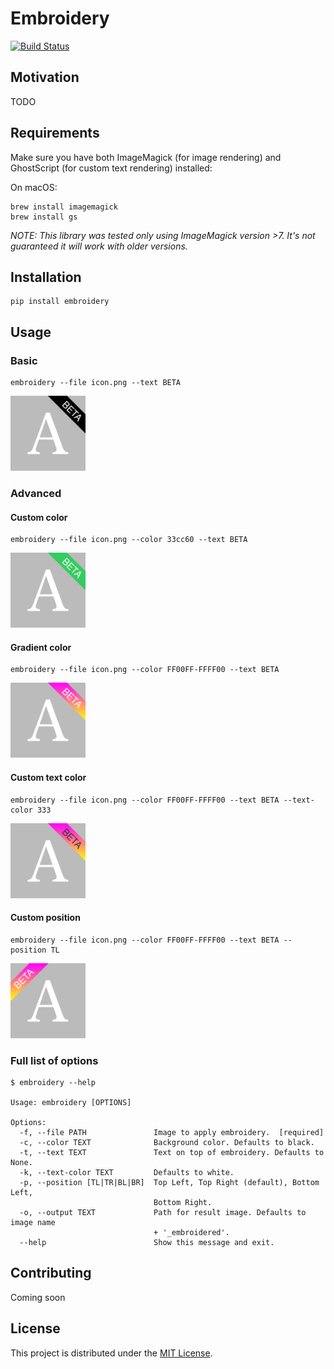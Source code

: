 # Embroidery

[![Build Status](https://travis-ci.org/barbosa/embroidery.svg?branch=master)](https://travis-ci.org/barbosa/embroidery)

## Motivation

TODO

## Requirements

Make sure you have both ImageMagick (for image rendering) and GhostScript (for custom text rendering) installed:

On macOS:

```
brew install imagemagick
brew install gs
```

_NOTE: This library was tested only using ImageMagick version >7. It's not guaranteed it will work with older versions._

## Installation

```
pip install embroidery
```

## Usage

### Basic

```
embroidery --file icon.png --text BETA
```

<img src="https://raw.githubusercontent.com/barbosa/embroidery/master/docs/icon_1.png" width="120" height="120" />

### Advanced

#### Custom color

```
embroidery --file icon.png --color 33cc60 --text BETA
```

<img src="https://raw.githubusercontent.com/barbosa/embroidery/master/docs/icon_2.png" width="120" height="120" />

#### Gradient color

```
embroidery --file icon.png --color FF00FF-FFFF00 --text BETA
```

<img src="https://raw.githubusercontent.com/barbosa/embroidery/master/docs/icon_3.png" width="120" height="120" />

#### Custom text color

```
embroidery --file icon.png --color FF00FF-FFFF00 --text BETA --text-color 333
```

<img src="https://raw.githubusercontent.com/barbosa/embroidery/master/docs/icon_4.png" width="120" height="120" />

#### Custom position

```
embroidery --file icon.png --color FF00FF-FFFF00 --text BETA --position TL
```

<img src="https://raw.githubusercontent.com/barbosa/embroidery/master/docs/icon_5.png" width="120" height="120" />

### Full list of options

```
$ embroidery --help

Usage: embroidery [OPTIONS]

Options:
  -f, --file PATH               Image to apply embroidery.  [required]
  -c, --color TEXT              Background color. Defaults to black.
  -t, --text TEXT               Text on top of embroidery. Defaults to None.
  -k, --text-color TEXT         Defaults to white.
  -p, --position [TL|TR|BL|BR]  Top Left, Top Right (default), Bottom Left,
                                Bottom Right.
  -o, --output TEXT             Path for result image. Defaults to image name
                                + '_embroidered'.
  --help                        Show this message and exit.
```

## Contributing

Coming soon

## License

This project is distributed under the [MIT License](https://github.com/barbosa/embroidery/blob/master/LICENSE).
